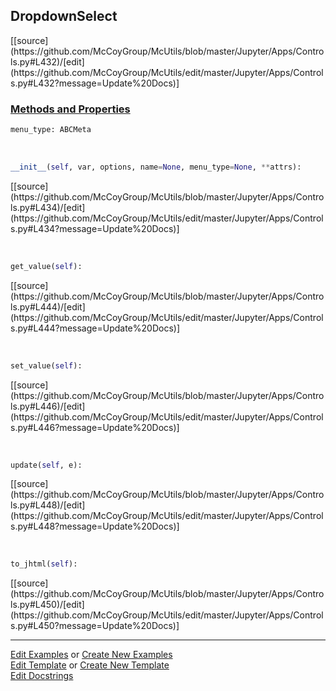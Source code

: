 ## <a id="McUtils.Jupyter.Apps.Controls.DropdownSelect">DropdownSelect</a> 
<div class="docs-source-link" markdown="1">
[[source](https://github.com/McCoyGroup/McUtils/blob/master/Jupyter/Apps/Controls.py#L432)/[edit](https://github.com/McCoyGroup/McUtils/edit/master/Jupyter/Apps/Controls.py#L432?message=Update%20Docs)]
</div>



<div class="collapsible-section">
 <div class="collapsible-section collapsible-section-header" markdown="1">
 
### <a class="collapse-link" data-toggle="collapse" href="#methods">Methods and Properties</a> <a class="float-right" data-toggle="collapse" href="#methods"><i class="fa fa-chevron-down"></i></a>

 </div>
 <div class="collapsible-section collapsible-section-body collapse" id="methods" markdown="1">

```python
menu_type: ABCMeta
```
<a id="McUtils.Jupyter.Apps.Controls.DropdownSelect.__init__" class="docs-object-method">&nbsp;</a> 
```python
__init__(self, var, options, name=None, menu_type=None, **attrs): 
```
<div class="docs-source-link" markdown="1">
[[source](https://github.com/McCoyGroup/McUtils/blob/master/Jupyter/Apps/Controls.py#L434)/[edit](https://github.com/McCoyGroup/McUtils/edit/master/Jupyter/Apps/Controls.py#L434?message=Update%20Docs)]
</div>

<a id="McUtils.Jupyter.Apps.Controls.DropdownSelect.get_value" class="docs-object-method">&nbsp;</a> 
```python
get_value(self): 
```
<div class="docs-source-link" markdown="1">
[[source](https://github.com/McCoyGroup/McUtils/blob/master/Jupyter/Apps/Controls.py#L444)/[edit](https://github.com/McCoyGroup/McUtils/edit/master/Jupyter/Apps/Controls.py#L444?message=Update%20Docs)]
</div>

<a id="McUtils.Jupyter.Apps.Controls.DropdownSelect.set_value" class="docs-object-method">&nbsp;</a> 
```python
set_value(self): 
```
<div class="docs-source-link" markdown="1">
[[source](https://github.com/McCoyGroup/McUtils/blob/master/Jupyter/Apps/Controls.py#L446)/[edit](https://github.com/McCoyGroup/McUtils/edit/master/Jupyter/Apps/Controls.py#L446?message=Update%20Docs)]
</div>

<a id="McUtils.Jupyter.Apps.Controls.DropdownSelect.update" class="docs-object-method">&nbsp;</a> 
```python
update(self, e): 
```
<div class="docs-source-link" markdown="1">
[[source](https://github.com/McCoyGroup/McUtils/blob/master/Jupyter/Apps/Controls.py#L448)/[edit](https://github.com/McCoyGroup/McUtils/edit/master/Jupyter/Apps/Controls.py#L448?message=Update%20Docs)]
</div>

<a id="McUtils.Jupyter.Apps.Controls.DropdownSelect.to_jhtml" class="docs-object-method">&nbsp;</a> 
```python
to_jhtml(self): 
```
<div class="docs-source-link" markdown="1">
[[source](https://github.com/McCoyGroup/McUtils/blob/master/Jupyter/Apps/Controls.py#L450)/[edit](https://github.com/McCoyGroup/McUtils/edit/master/Jupyter/Apps/Controls.py#L450?message=Update%20Docs)]
</div>

 </div>
</div>




___

[Edit Examples](https://github.com/McCoyGroup/McUtils/edit/gh-pages/ci/examples/McUtils/Jupyter/Apps/Controls/DropdownSelect.md) or 
[Create New Examples](https://github.com/McCoyGroup/McUtils/new/gh-pages/?filename=ci/examples/McUtils/Jupyter/Apps/Controls/DropdownSelect.md) <br/>
[Edit Template](https://github.com/McCoyGroup/McUtils/edit/gh-pages/ci/docs/McUtils/Jupyter/Apps/Controls/DropdownSelect.md) or 
[Create New Template](https://github.com/McCoyGroup/McUtils/new/gh-pages/?filename=ci/docs/templates/McUtils/Jupyter/Apps/Controls/DropdownSelect.md) <br/>
[Edit Docstrings](https://github.com/McCoyGroup/McUtils/edit/master/Jupyter/Apps/Controls.py#L432?message=Update%20Docs)